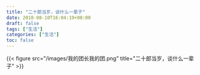 ```yaml
---
title: "二十郎当岁，谈什么一辈子"
date: 2018-08-10T16:04:19+08:00
draft: false
tags: ["生活"]
categories: ["生活"]
toc: false
---
```


{{< figure src="/images/我的团长我的团.png" title="二十郎当岁，谈什么一辈子" >}}
